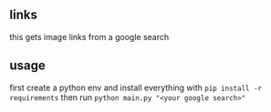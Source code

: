 ## links
this gets image links from a google search

## usage
first create a python env and install everything with `pip install -r requirements`
then run `python main.py "<your google search>"`